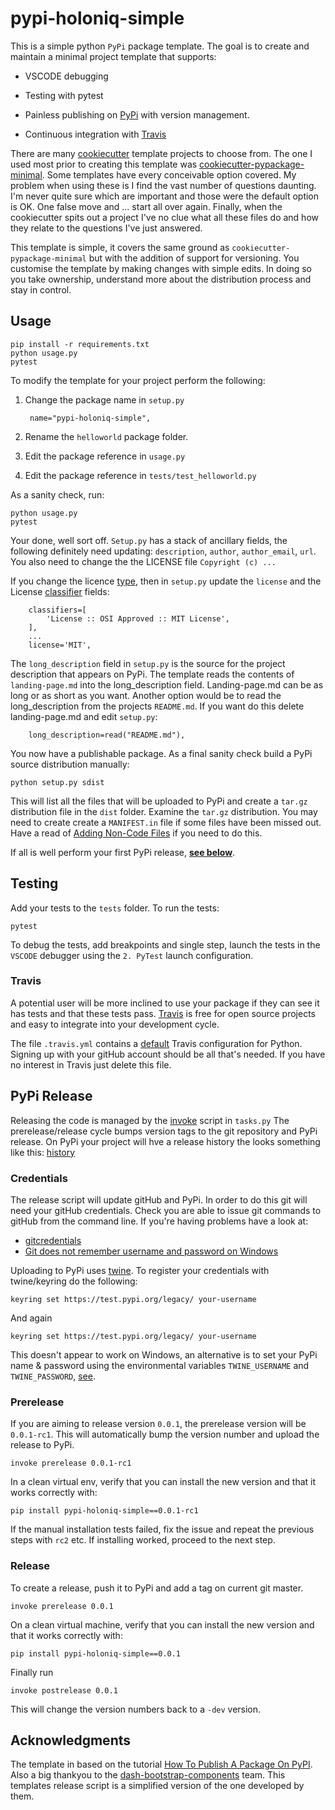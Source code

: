 # pypi-holoniq-simple

This is a simple python `PyPi` package template. The goal is to create and maintain 
a minimal project template that supports:

* VSCODE debugging
  
* Testing with pytest
  
* Painless publishing on [PyPi][pypi-home] with version management.

* Continuous integration with [Travis][travis-home]


There are many [cookiecutter][cookiecutter] template projects to choose from. The one
I used most prior to creating this template 
was [cookiecutter-pypackage-minimal][cookiecutter-pypackage-minimal]. Some templates have every conceivable 
option covered. My problem when using these is I find the vast number of questions 
daunting. I'm never quite sure which are important and those were the default option is OK. One false 
move and ... start all over again. Finally, when the cookiecutter spits out a project I've no
clue what all these files do and how they relate to the questions I've just
answered.

This template is simple, it covers the same ground as `cookiecutter-pypackage-minimal` but with 
the addition of support for versioning. You customise the template by making changes with simple 
edits. In doing so you take ownership, understand more about the distribution process and 
stay in control.

## Usage

    pip install -r requirements.txt
    python usage.py
    pytest

To modify the template for your project perform the following:

1. Change the package name in `setup.py`
   
        name="pypi-holoniq-simple",

2. Rename the `helloworld` package folder.
3. Edit the package reference in `usage.py`
4. Edit the package reference in `tests/test_helloworld.py`

As a sanity check, run:

    python usage.py
    pytest

Your done, well sort off. `Setup.py` has a stack of
ancillary fields, the following definitely need updating: `description`, `author`, 
`author_email`, `url`. You also need to change the the LICENSE file `Copyright (c) ...`

If you change the licence [type](https://choosealicense.com/), then in `setup.py` update the `license` 
and the License [classifier]((https://pypi.org/classifiers/)) fields:

```
    classifiers=[
        'License :: OSI Approved :: MIT License',
    ],
    ...
    license='MIT',
```

The `long_description` field in `setup.py` is the source for the project 
description that appears on PyPi. The template reads the contents
of `landing-page.md` into the long_description field. Landing-page.md can be as
long or as short as you want. Another option would be to read the long_description
from the projects `README.md`. If you want do this delete landing-page.md and
edit `setup.py`:

        long_description=read("README.md"),


You now have a publishable package. As a final sanity check build a PyPi source 
distribution manually:

    python setup.py sdist

This will list all the files that will be uploaded to PyPi and 
create a `tar.gz` distribution file in the `dist` folder. Examine the `tar.gz` 
distribution. You may need to create create a `MANIFEST.in` file if some 
files have been missed out. Have a read of [Adding Non-Code Files](https://python-packaging.readthedocs.io/en/latest/non-code-files.html) if you need to do this.

If all is well perform your first PyPi release, **[see below](#pypi-release)**.

## Testing

Add your tests to the `tests` folder. To run the tests:

    pytest

To debug the tests, add breakpoints and single step, launch the
tests in the `VSCODE` debugger using the `2. PyTest` launch configuration.

### Travis

A potential user will be more inclined to use your package if they can see it 
has tests and that these tests pass. [Travis][travis-home] is free for open source 
projects and easy to integrate into your development cycle. 

The file `.travis.yml` contains a [default](https://docs.travis-ci.com/user/languages/python/#default-build-script) Travis configuration for Python. Signing up with your gitHub account should be all that's 
needed. If you have no interest in Travis just delete this file.

## PyPi Release

Releasing the code is managed by the [invoke][invoke-home] script in `tasks.py` The
prerelease/release cycle bumps version tags to the git repository 
and PyPi release. On PyPi your project will hve a release history the looks something like
this: [history](https://pypi.org/project/dash-bootstrap-components/#history)

### Credentials

The release script will update gitHub and PyPi. In order to do this git will need
your gitHub credentials. Check you are able to issue git commands to gitHub from
the command line. If you're having problems have a look at:

* [gitcredentials ](https://git-scm.com/docs/gitcredentials)
* [Git does not remember username and password on Windows](https://snede.net/git-does-not-remember-username-password/)

Uploading to PyPi uses [twine](https://pypi.org/project/twine/). To register your credentials with
twine/keyring do the following:

    keyring set https://test.pypi.org/legacy/ your-username

And again

    keyring set https://test.pypi.org/legacy/ your-username

This doesn't appear to work on Windows, an alternative is to set your PyPi name & password 
using the environmental variables `TWINE_USERNAME` and `TWINE_PASSWORD`, [see](https://pypi.org/project/twine/).


### Prerelease

If you are aiming to release version `0.0.1`, the prerelease version will be `0.0.1-rc1`. This will 
automatically bump the version number and upload the release to PyPi.

    invoke prerelease 0.0.1-rc1

 In a clean virtual env, verify that you can install the new version and that it 
 works correctly with: 
 
    pip install pypi-holoniq-simple==0.0.1-rc1

If the manual installation tests failed, fix the issue and repeat the previous steps 
with `rc2` etc. If installing worked, proceed to the next step.

### Release

To create a release, push it to PyPi and add a tag on current git master.

    invoke prerelease 0.0.1

 On a clean virtual machine, verify that you can install the new version and that it 
 works correctly with: 
 
    pip install pypi-holoniq-simple==0.0.1

Finally run 

    invoke postrelease 0.0.1 
        
This will change the version numbers back to a `-dev` version.


## Acknowledgments

The template in based on the tutorial [How To Publish A Package On PyPI](https://2018.pycon-au.org/talks/44349-how-to-publish-a-package-on-pypi/). Also a big thankyou to the [dash-bootstrap-components](https://github.com/facultyai/dash-bootstrap-components)
team. This templates release script is a simplified version of the one developed by them.

[pypi-home]: https://pypi.org
[invoke-home]: http://www.pyinvoke.org
[travis-home]: https://travis-ci.org
[cookiecutter]: http://cookiecutter-templates.sebastianruml.name/
[cookiecutter-pypackage-minimal]: https://github.com/kragniz/cookiecutter-pypackage-minimal
